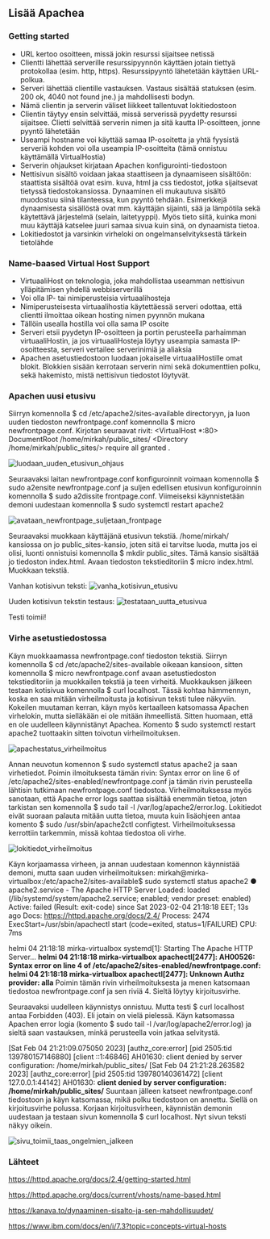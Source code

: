## Lisää Apachea

### Getting started

+ URL kertoo osoitteen, missä jokin resurssi sijaitsee netissä
+ Clientti lähettää serverille resurssipyynnön käyttäen jotain tiettyä protokollaa (esim. http, https). Resurssipyyntö lähetetään käyttäen URL-polkua.
+ Serveri lähettää clientille vastauksen. Vastaus sisältää statuksen (esim. 200 ok, 4040 not found jne.) ja mahdollisesti bodyn. 
+ Nämä clientin ja serverin väliset liikkeet tallentuvat lokitiedostoon
+ Clientin täytyy ensin selvittää, missä serverissä pyydetty resurssi sijaitsee. Clietti selvittää serverin nimen ja sitä kautta IP-osoitteen, jonne pyyntö lähetetään
+ Useampi hostname voi käyttää samaa IP-osoitetta ja yhtä fyysistä serveriä kohden voi olla useampia IP-osoitteita (tämä onnistuu käyttämällä VirtualHostia)
+ Serverin ohjaukset kirjataan Apachen konfigurointi-tiedostoon
+ Nettisivun sisältö voidaan jakaa staattiseen ja dynaamiseen sisältöön: staattista sisältöä ovat esim. kuva, html ja css tiedostot, jotka sijaitsevat tietyssä tiedostokansiossa. Dynaaminen eli mukautuva sisältö muodostuu siinä tilanteessa, kun pyyntö tehdään. Esimerkkejä dynaamisesta sisällöstä ovat mm. käyttäjän sijainti, sää ja lämpötila sekä käytettävä järjestelmä (selain, laitetyyppi). Myös tieto siitä, kuinka moni muu käyttäjä katselee juuri samaa sivua kuin sinä, on dynaamista tietoa. 
+ Lokitiedostot ja varsinkin virheloki on ongelmanselvityksestä tärkein tietolähde

### Name-baased Virtual Host Support 

+ VirtuaaliHost on teknologia, joka mahdollistaa useamman nettisivun ylläpitämisen yhdellä webbiserverillä
+ Voi olla IP- tai nimiperusteisia virtuaalihosteja
+ Nimiperusteisesta virtuaalihostia käytettäessä serveri odottaa, että clientti ilmoittaa oikean hosting nimen pyynnön mukana
+ Tällöin usealla hostilla voi olla sama IP osoite
+ Serveri etsii pyydetyn IP-osoitteen ja portin perusteella parhaimman virtuaaliHostin, ja jos virtuaaliHosteja löytyy useampia samasta IP-osoitteesta, serveri vertailee serverinimiä ja aliaksia
+ Apachen asetustiedostoon luodaan jokaiselle virtuaaliHostille omat blokit. Blokkien sisään kerrotaan serverin nimi sekä dokumenttien polku, sekä hakemisto, mistä nettisivun tiedostot löytyvät. 

### Apachen uusi etusivu

Siirryn komennolla $ cd /etc/apache2/sites-available directoryyn, ja luon uuden tiedoston newfrontpage.conf komennolla $ micro newfrontpage.conf. Kirjotan seuraavat rivit: 
<VirtualHost *:80>
  DocumentRoot /home/mirkah/public_sites/
  <Directory /home/mirkah/public_sites/>
    require all granted
   </Directory>
</VirtualHost>. 

![luodaan_uuden_etusivun_ohjaus](https://user-images.githubusercontent.com/82024427/216786873-f18538bb-737d-42b0-85da-48875ae86105.png)

Seuraavaksi laitan newfrontpage.conf konfiguroinnit voimaan komennolla $ sudo a2ensite newfrontpage.conf ja suljen edellisen etusivun konfiguroinnin komennolla $ sudo a2dissite frontpage.conf. 
Viimeiseksi käynnistetään demoni uudestaan komennolla $ sudo systemctl restart apache2

![avataan_newfrontpage_suljetaan_frontpage](https://user-images.githubusercontent.com/82024427/216786586-16495fde-257d-460f-bdb9-d6b9e2e5f312.png)

Seuraavaksi muokkaan käyttäjänä etusivun tekstiä. /home/mirkah/ kansiossa on jo public_sites-kansio, joten sitä ei tarvitse luoda, mutta jos ei olisi, luonti onnistuisi komennolla $ mkdir public_sites. Tämä kansio sisältää jo tiedoston index.html. Avaan tiedoston tekstieditoriin $ micro index.html. Muokkaan tekstiä. 

Vanhan kotisivun teksti: 
![vanha_kotisivun_etusivu](https://user-images.githubusercontent.com/82024427/216786847-12d7344a-5372-42f3-bd6c-20a34540f761.png)

Uuden kotisivun tekstin testaus: 
![testataan_uutta_etusivua](https://user-images.githubusercontent.com/82024427/216786912-9f988e54-e0f9-4d38-bcb5-be79334349ab.png)

Testi toimii!

### Virhe asetustiedostossa

Käyn muokkaamassa newfrontpage.conf tiedoston tekstiä. Siirryn komennolla $ cd /etc/apache2/sites-available oikeaan kansioon, sitten komennolla $ micro newfrontpage.conf avaan asetustiedoston tekstieditoriin ja muokkailen tekstiä ja teen virheitä. Muokkauksen jälkeen testaan kotisivua komennolla $ curl localhost. Tässä kohtaa hämmennyn, koska en saa mitään virheilmoitusta ja kotisivun teksti tulee näkyviin. Kokeilen muutaman kerran, käyn myös kertaalleen katsomassa Apachen virhelokin, mutta sielläkään ei ole mitään ihmeellistä. Sitten huomaan, että en ole uudelleen käynnistänyt Apachea. Komento $ sudo systemctl restart apache2 tuottaakin sitten toivotun virheilmoituksen. 

![apachestatus_virheilmoitus](https://user-images.githubusercontent.com/82024427/216787206-a082100d-afad-4919-9e35-dd85eb3ba15a.png)

Annan neuvotun komennon $ sudo systemctl status apache2 ja saan virhetiedot. Poimin ilmoituksesta tämän rivin: Syntax error on line 6 of /etc/apache2/sites-enabled/newfrontpage.conf ja tämän rivin perusteella lähtisin tutkimaan newfrontpage.conf tiedostoa. Virheilmoituksessa myös sanotaan, että Apache error logs saattaa sisältää enemmän tietoa, joten tarkistan sen komennolla $ sudo tail -l /var/log/apache2/error.log. Lokitiedot eivät suoraan palauta mitään uutta tietoa, muuta kuin lisäohjeen antaa komento $ sudo /usr/sbin/apache2ctl configtest. Virheilmoituksessa kerrottiin tarkemmin, missä kohtaa tiedostoa oli virhe. 

![lokitiedot_virheilmoitus](https://user-images.githubusercontent.com/82024427/216787691-ccc9c4c6-8216-424d-8fe5-b2fa5637d2be.png)

Käyn korjaamassa virheen, ja annan uudestaan komennon käynnistää demoni, mutta saan uuden virheilmoituksen: 
mirkah@mirka-virtualbox:/etc/apache2/sites-available$ sudo systemctl status apache2
● apache2.service - The Apache HTTP Server
     Loaded: loaded (/lib/systemd/system/apache2.service; enabled; vendor preset: enabled)
     Active: failed (Result: exit-code) since Sat 2023-02-04 21:18:18 EET; 13s ago
       Docs: https://httpd.apache.org/docs/2.4/
    Process: 2474 ExecStart=/usr/sbin/apachectl start (code=exited, status=1/FAILURE)
        CPU: 7ms

helmi 04 21:18:18 mirka-virtualbox systemd[1]: Starting The Apache HTTP Server...
**helmi 04 21:18:18 mirka-virtualbox apachectl[2477]: AH00526: Syntax error on line 4 of /etc/apache2/sites-enabled/newfrontpage.conf:
helmi 04 21:18:18 mirka-virtualbox apachectl[2477]: Unknown Authz provider: alla** Poimin tämän rivin virheilmoituksesta ja menen katsomaan tiedostoa newfrontpage.conf ja sen riviä 4. Sieltä löytyy kirjoitusvirhe. 

Seuraavaksi uudelleen käynnistys onnistuu. Mutta testi $ curl localhost antaa Forbidden (403). Eli jotain on vielä pielessä. Käyn katsomassa Apachen error logia (komento $ sudo tail -l /var/log/apache2/error.log) ja sieltä saan vastauksen, minkä perusteella voin jatkaa selvitystä. 

[Sat Feb 04 21:21:09.075050 2023] [authz_core:error] [pid 2505:tid 139780157146880] [client ::1:46846] AH01630: client denied by server configuration: /home/mirkah/public_sites/
[Sat Feb 04 21:21:28.263582 2023] [authz_core:error] [pid 2505:tid 139780140361472] [client 127.0.0.1:44142] AH01630: **client denied by server configuration: /home/mirkah/public_sites/** Suuntaan jälleen katseet newfrontpage.conf tiedostoon ja käyn katsomassa, mikä polku tiedostoon on annettu. Siellä on kirjoitusvirhe polussa. Korjaan kirjoitusvirheen, käynnistän demonin uudestaan ja testaan sivun komennolla $ curl localhost. Nyt sivun teksti näkyy oikein. 

![sivu_toimii_taas_ongelmien_jalkeen](https://user-images.githubusercontent.com/82024427/216788043-815d851f-35cc-439d-8781-27d973ebe757.png)

### Lähteet

https://httpd.apache.org/docs/2.4/getting-started.html

https://httpd.apache.org/docs/current/vhosts/name-based.html

https://kanava.to/dynaaminen-sisalto-ja-sen-mahdollisuudet/

https://www.ibm.com/docs/en/i/7.3?topic=concepts-virtual-hosts






